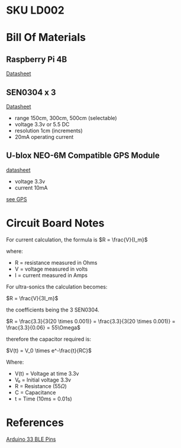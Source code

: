 # SKU LD002


# Bill Of Materials

## Raspberry Pi 4B

[Datasheet](https://datasheets.raspberrypi.com/rpi4/raspberry-pi-4-datasheet.pdf)

## SEN0304 x 3
[Datasheet](https://www.mouser.com/pdfDocs/ProductOverview_DFRobot_SEN0304.pdf)

- range  150cm, 300cm, 500cm (selectable)
- voltage 3.3v or 5.5 DC
- resolution 1cm (increments)
- 20mA operating current

## U-blox NEO-6M Compatible GPS Module

[datasheet](https://content.u-blox.com/sites/default/files/products/documents/NEO-6_DataSheet_%28GPS.G6-HW-09005%29.pdf)

- voltage 3.3v
- current 10mA

[see GPS](gps.md)


# Circuit Board Notes

For current calculation, the formula is $R = \frac{V}{I_m}$

where:
- R = resistance measured in Ohms
- V = voltage measured in volts
- I = current measured in Amps

For ultra-sonics the calculation becomes:

$R = \frac{V}{3I_m}$

the coefficients being the 3 SEN0304.

$R = \frac{3.3}{3(20 \times 0.001)} = \frac{3.3}{3(20 \times 0.001)} = \frac{3.3}{0.06} = 55\Omega$ 

therefore the capacitor required is:

$V(t) = V_0 \times e^-\frac{t}{RC}$

Where:
- V(t) = Voltage at time  3.3v
- V₀ = Initial voltage 3.3v
- R = Resistance (55$\Omega$)
- C = Capacitance
- t = Time (10ms = 0.01s)

# References

[Arduino 33 BLE Pins](https://axodyne.com/2020/06/arduino-33-ble-pins/)